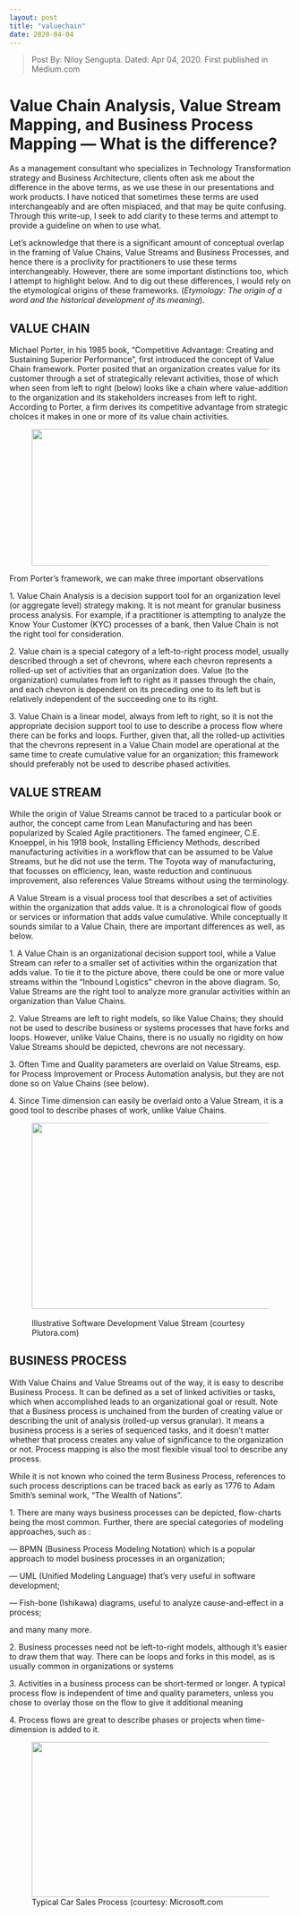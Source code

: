 ```yaml
---
layout: post
title: "valuechain"
date: 2020-04-04
---
```


>Post By: Niloy Sengupta. Dated: Apr 04, 2020. First published in Medium.com

<h1>Value Chain Analysis, Value Stream Mapping, and Business Process Mapping &mdash; What is the difference?</h1>
<p data-selectable-paragraph="">As a management consultant who specializes in Technology Transformation strategy and Business Architecture, clients often ask me about the difference in the above terms, as we use these in our presentations and work products. I have noticed that sometimes these terms are used interchangeably and are often misplaced, and that may be quite confusing. Through this write-up, I seek to add clarity to these terms and attempt to provide a guideline on when to use what.</p>
<p data-selectable-paragraph="">Let&rsquo;s acknowledge that there is a significant amount of conceptual overlap in the framing of Value Chains, Value Streams and Business Processes, and hence there is a proclivity for practitioners to use these terms interchangeably. However, there are some important distinctions too, which I attempt to highlight below. And to dig out these differences, I would rely on the etymological origins of these frameworks. (<em>Etymology: The origin of a word and the historical development of its meaning</em>).</p>
<p data-selectable-paragraph=""> <h2> VALUE CHAIN </h2></p>
<p data-selectable-paragraph="">Michael Porter, in his 1985 book, &ldquo;Competitive Advantage: Creating and Sustaining Superior Performance&rdquo;, first introduced the concept of Value Chain framework. Porter posited that an organization creates value for its customer through a set of strategically relevant activities, those of which when seen from left to right (below) looks like a chain where value-addition to the organization and its stakeholders increases from left to right. According to Porter, a firm derives its competitive advantage from strategic choices it makes in one or more of its value chain activities.</p>
<figure><img src="https://miro.medium.com/max/426/1*r8iSRbkJvo_gMZkpMd_8KQ.png" sizes="426px" srcset="https://miro.medium.com/max/276/1*r8iSRbkJvo_gMZkpMd_8KQ.png 276w, https://miro.medium.com/max/426/1*r8iSRbkJvo_gMZkpMd_8KQ.png 426w" alt="" width="426" height="244" /></figure>
<p data-selectable-paragraph="">From Porter&rsquo;s framework, we can make three important observations</p>
<p data-selectable-paragraph="">1. Value Chain Analysis is a decision support tool for an organization level (or aggregate level) strategy making. It is not meant for granular business process analysis. For example, if a practitioner is attempting to analyze the Know Your Customer (KYC) processes of a bank, then Value Chain is not the right tool for consideration.</p>
<p data-selectable-paragraph="">2. Value chain is a special category of a left-to-right process model, usually described through a set of chevrons, where each chevron represents a rolled-up set of activities that an organization does. Value (to the organization) cumulates from left to right as it passes through the chain, and each chevron is dependent on its preceding one to its left but is relatively independent of the succeeding one to its right.</p>
<p data-selectable-paragraph="">3. Value Chain is a linear model, always from left to right, so it is not the appropriate decision support tool to use to describe a process flow where there can be forks and loops. Further, given that, all the rolled-up activities that the chevrons represent in a Value Chain model are operational at the same time to create cumulative value for an organization; this framework should preferably not be used to describe phased activities.</p>
<p data-selectable-paragraph=""> <h2>VALUE STREAM </h2></p>
<p data-selectable-paragraph="">While the origin of Value Streams cannot be traced to a particular book or author, the concept came from Lean Manufacturing and has been popularized by Scaled Agile practitioners. The famed engineer, C.E. Knoeppel, in his 1918 book, Installing Efficiency Methods, described manufacturing activities in a workflow that can be assumed to be Value Streams, but he did not use the term. The Toyota way of manufacturing, that focusses on efficiency, lean, waste reduction and continuous improvement, also references Value Streams without using the terminology.</p>
<p data-selectable-paragraph="">A Value Stream is a visual process tool that describes a set of activities within the organization that adds value. It is a chronological flow of goods or services or information that adds value cumulative. While conceptually it sounds similar to a Value Chain, there are important differences as well, as below.</p>
<p data-selectable-paragraph="">1. A Value Chain is an organizational decision support tool, while a Value Stream can refer to a smaller set of activities within the organization that adds value. To tie it to the picture above, there could be one or more value streams within the &ldquo;Inbound Logistics&rdquo; chevron in the above diagram. So, Value Streams are the right tool to analyze more granular activities within an organization than Value Chains.</p>
<p data-selectable-paragraph="">2. Value Streams are left to right models, so like Value Chains; they should not be used to describe business or systems processes that have forks and loops. However, unlike Value Chains, there is no usually no rigidity on how Value Streams should be depicted, chevrons are not necessary.</p>
<p data-selectable-paragraph="">3. Often Time and Quality parameters are overlaid on Value Streams, esp. for Process Improvement or Process Automation analysis, but they are not done so on Value Chains (see below).</p>
<p data-selectable-paragraph="">4. Since Time dimension can easily be overlaid onto a Value Stream, it is a good tool to describe phases of work, unlike Value Chains.</p>
<figure>
<div><img src="https://miro.medium.com/max/624/1*xOCTjZusCE2577iAC1rnLg.png" sizes="624px" srcset="https://miro.medium.com/max/276/1*xOCTjZusCE2577iAC1rnLg.png 276w, https://miro.medium.com/max/552/1*xOCTjZusCE2577iAC1rnLg.png 552w, https://miro.medium.com/max/624/1*xOCTjZusCE2577iAC1rnLg.png 624w" alt="" width="624" height="332" /></div>
<figcaption data-selectable-paragraph=""><br>Illustrative Software Development Value Stream (courtesy Plutora.com)</br></figcaption>
</figure>
<p data-selectable-paragraph=""><h2>BUSINESS PROCESS</h2></p>
<p data-selectable-paragraph="">With Value Chains and Value Streams out of the way, it is easy to describe Business Process. It can be defined as a set of linked activities or tasks, which when accomplished leads to an organizational goal or result. Note that a Business process is unchained from the burden of creating value or describing the unit of analysis (rolled-up versus granular). It means a business process is a series of sequenced tasks, and it doesn&rsquo;t matter whether that process creates any value of significance to the organization or not. Process mapping is also the most flexible visual tool to describe any process.</p>
<p data-selectable-paragraph="">While it is not known who coined the term Business Process, references to such process descriptions can be traced back as early as 1776 to Adam Smith&rsquo;s seminal work, &ldquo;The Wealth of Nations&rdquo;.</p>
<p data-selectable-paragraph="">1. There are many ways business processes can be depicted, flow-charts being the most common. Further, there are special categories of modeling approaches, such as :</p>
<p data-selectable-paragraph="">&mdash; BPMN (Business Process Modeling Notation) which is a popular approach to model business processes in an organization;</p>
<p data-selectable-paragraph="">&mdash; UML (Unified Modeling Language) that&rsquo;s very useful in software development;</p>
<p data-selectable-paragraph="">&mdash; Fish-bone (Ishikawa) diagrams, useful to analyze cause-and-effect in a process;</p>
<p data-selectable-paragraph="">and many many more.</p>
<p data-selectable-paragraph="">2. Business processes need not be left-to-right models, although it&rsquo;s easier to draw them that way. There can be loops and forks in this model, as is usually common in organizations or systems</p>
<p data-selectable-paragraph="">3. Activities in a business process can be short-termed or longer. A typical process flow is independent of time and quality parameters, unless you chose to overlay those on the flow to give it additional meaning</p>
<p data-selectable-paragraph="">4. Process flows are great to describe phases or projects when time-dimension is added to it.</p>
<figure>
<div><img src="https://miro.medium.com/max/624/1*9HJZhOMFNdpoGqvV6riWew.png" sizes="624px" srcset="https://miro.medium.com/max/276/1*9HJZhOMFNdpoGqvV6riWew.png 276w, https://miro.medium.com/max/552/1*9HJZhOMFNdpoGqvV6riWew.png 552w, https://miro.medium.com/max/624/1*9HJZhOMFNdpoGqvV6riWew.png 624w" alt="" width="624" height="277" /></div>
<figcaption data-selectable-paragraph="">Typical Car Sales Process (courtesy: Microsoft.com</figcaption>
</figure>
